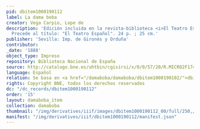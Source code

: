 ```yaml
---
pid: dbitem1000190112
label: La dama boba
creator: Vega Carpio, Lope de
description: 'Edición incluida en la revista-biblioteca <i>El Teatro Español</i>.
  Precede al título: "El Teatro Español". 24 p. ; 25 cm.'
publisher: 'Sevilla: Imp. de Gironés y Orduña'
contributor:
_date: '1888'
object_type: Impreso
repository: Biblioteca Nacional de España
source: http://catalogo.bne.es/uhtbin/cgisirsi/x/0/0/57/20/R.MICRO2F17479/0/X1105242312?user_id=WEBSERVER
language: Español
relation: Se basa en <a href="/damaboba/damaboba/dbitem1000190102/">dbitem1000190102</a> ; es parte de <a href="/damaboba/damaboba/dbitem8000190502/">dbitem8000190502</a>
rights: Copyright BNE, todos los derechos reservados
dc: "/dc_records/dbitem1000190112"
order: '15'
layout: damaboba_item
collection: damaboba
thumbnail: "/img/derivatives/iiif/images/dbitem1000190112_00/full/250,/0/default.jpg"
manifest: "/img/derivatives/iiif/dbitem1000190112/manifest.json"
---
```

